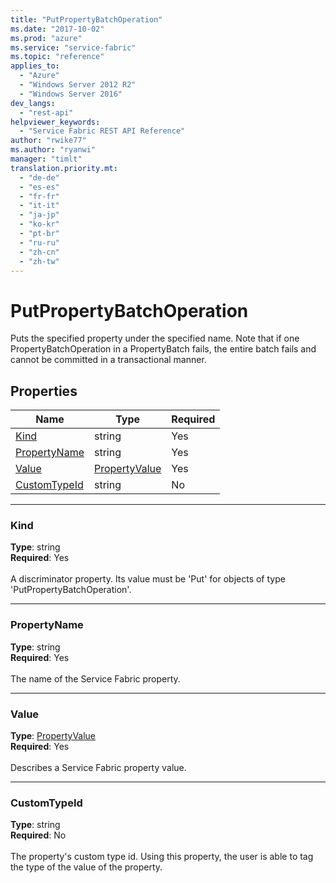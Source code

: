```yaml
---
title: "PutPropertyBatchOperation"
ms.date: "2017-10-02"
ms.prod: "azure"
ms.service: "service-fabric"
ms.topic: "reference"
applies_to: 
  - "Azure"
  - "Windows Server 2012 R2"
  - "Windows Server 2016"
dev_langs: 
  - "rest-api"
helpviewer_keywords: 
  - "Service Fabric REST API Reference"
author: "rwike77"
ms.author: "ryanwi"
manager: "timlt"
translation.priority.mt: 
  - "de-de"
  - "es-es"
  - "fr-fr"
  - "it-it"
  - "ja-jp"
  - "ko-kr"
  - "pt-br"
  - "ru-ru"
  - "zh-cn"
  - "zh-tw"
---
```

# PutPropertyBatchOperation

Puts the specified property under the specified name.  Note that if one PropertyBatchOperation in a PropertyBatch fails,  the entire batch fails and cannot be committed in a transactional manner.


## Properties

| Name | Type | Required |
| --- | --- | --- |
| [Kind](#kind) | string | Yes |
| [PropertyName](#propertyname) | string | Yes |
| [Value](#value) | [PropertyValue](sfclient-v60-model-propertyvalue.md) | Yes |
| [CustomTypeId](#customtypeid) | string | No |

____
### Kind
__Type__: string <br/>
__Required__: Yes <br/>
<br/>
A discriminator property. Its value must be 'Put' for objects of type 'PutPropertyBatchOperation'.

____
### PropertyName
__Type__: string <br/>
__Required__: Yes<br/>
<br/>
The name of the Service Fabric property.

____
### Value
__Type__: [PropertyValue](sfclient-v60-model-propertyvalue.md) <br/>
__Required__: Yes<br/>
<br/>
Describes a Service Fabric property value.

____
### CustomTypeId
__Type__: string <br/>
__Required__: No<br/>
<br/>
The property's custom type id. Using this property, the user is able to tag the type of the value of the property.
